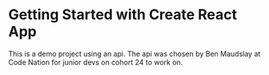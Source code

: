 # Getting Started with Create React App

This is a demo project using an api. 
The api was chosen by Ben Maudslay at Code Nation for junior devs on cohort 24 to work on.